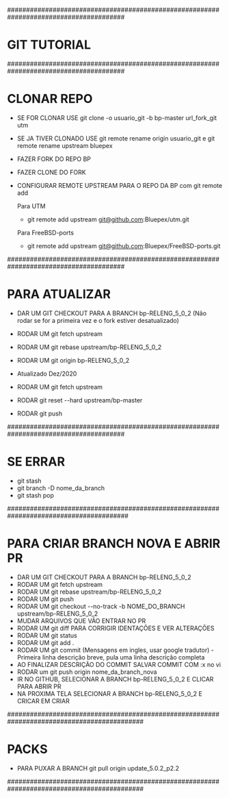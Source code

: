 #######################################################################################
# GIT TUTORIAL
#######################################################################################

# CLONAR REPO #
- SE FOR CLONAR USE git clone -o usuario_git -b bp-master url_fork_git utm
- SE JA TIVER CLONADO USE git remote rename origin usuario_git e git remote rename upstream bluepex
- FAZER FORK DO REPO BP
- FAZER CLONE DO FORK
- CONFIGURAR REMOTE UPSTREAM PARA O REPO DA BP com git remote add
	
	Para UTM
	 - git remote add upstream git@github.com:Bluepex/utm.git
	 
	Para FreeBSD-ports
	 - git remote add upstream git@github.com:Bluepex/FreeBSD-ports.git

#######################################################################################
# PARA ATUALIZAR #
- DAR UM GIT CHECKOUT PARA A BRANCH bp-RELENG_5_0_2 (Não rodar se for a primeira vez e o fork estiver desatualizado)
- RODAR UM git fetch upstream
- RODAR UM git rebase upstream/bp-RELENG_5_0_2
- RODAR UM git origin bp-RELENG_5_0_2

- Atualizado Dez/2020
- RODAR UM git fetch upstream
- RODAR git reset --hard upstream/bp-master
- RODAR git push

#######################################################################################
# SE ERRAR #
- git stash
- git branch -D nome_da_branch
- git stash pop

########################################################################################
# PARA CRIAR BRANCH NOVA E ABRIR PR #
- DAR UM GIT CHECKOUT PARA A BRANCH bp-RELENG_5_0_2
- RODAR UM git fetch upstream
- RODAR UM git rebase upstream/bp-RELENG_5_0_2
- RODAR UM git push
- RODAR UM git checkout --no-track -b NOME_DO_BRANCH upstream/bp-RELENG_5_0_2
- MUDAR ARQUIVOS QUE VÃO ENTRAR NO PR
- RODAR UM git diff PARA CORRIGIR IDENTAÇÕES E VER ALTERAÇÕES
- RODAR UM git status
- RODAR UM git add .
- RODAR UM git commit (Mensagens em ingles, usar google tradutor) - Primeira linha descrição breve, pula uma linha descrição completa
- AO FINALIZAR DESCRIÇÃO DO COMMIT SALVAR COMMIT COM :x no vi
- RODAR um git push origin nome_da_branch_nova
- IR NO GITHUB, SELECIONAR A BRANCH bp-RELENG_5_0_2 E CLICAR PARA ABRIR PR
- NA PROXIMA TELA SELECIONAR A BRANCH bp-RELENG_5_0_2 E CRICAR EM CRIAR


############################################################################################
# PACKS #
- PARA PUXAR A BRANCH
git pull origin update_5.0.2_p2.2

############################################################################################
